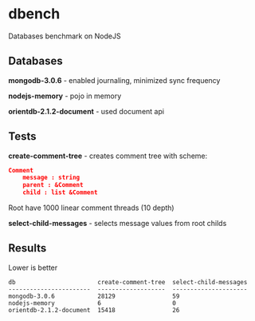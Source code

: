 # dbench
Databases benchmark on NodeJS

## Databases

**mongodb-3.0.6** - enabled journaling, minimized sync frequency

**nodejs-memory** - pojo in memory

**orientdb-2.1.2-document** - used document api 

## Tests

**create-comment-tree** - creates comment tree with scheme:

```json
Comment
	message : string
	parent : &Comment
	child : list &Comment
```

Root have 1000 linear comment threads (10 depth)

**select-child-messages** - selects message values from root childs 

## Results

Lower is better

```
db                       create-comment-tree  select-child-messages
-----------------------  -------------------  ---------------------
mongodb-3.0.6            28129                59
nodejs-memory            6                    0
orientdb-2.1.2-document  15418                26
```
